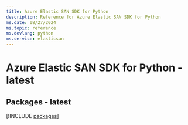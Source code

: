 ```yaml
---
title: Azure Elastic SAN SDK for Python
description: Reference for Azure Elastic SAN SDK for Python
ms.date: 08/27/2024
ms.topic: reference
ms.devlang: python
ms.service: elasticsan
---
```

# Azure Elastic SAN SDK for Python - latest
## Packages - latest
[!INCLUDE [packages](elastic-san-index.md)]